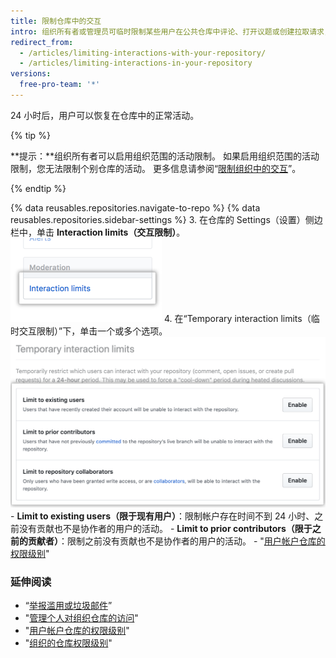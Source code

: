 ```yaml
---
title: 限制仓库中的交互
intro: 组织所有者或管理员可临时限制某些用户在公共仓库中评论、打开议题或创建拉取请求，在一定的期限内限制活动。
redirect_from:
  - /articles/limiting-interactions-with-your-repository/
  - /articles/limiting-interactions-in-your-repository
versions:
  free-pro-team: '*'
---
```


24 小时后，用户可以恢复在仓库中的正常活动。

{% tip %}

**提示：**组织所有者可以启用组织范围的活动限制。 如果启用组织范围的活动限制，您无法限制个别仓库的活动。 更多信息请参阅“[限制组织中的交互](/articles/limiting-interactions-in-your-organization)”。

{% endtip %}

{% data reusables.repositories.navigate-to-repo %}
{% data reusables.repositories.sidebar-settings %}
3. 在仓库的 Settings（设置）侧边栏中，单击 **Interaction limits（交互限制）**。 ![仓库设置中的交互限制 ](/assets/images/help/repository/repo-settings-interaction-limits.png)
4. 在“Temporary interaction limits（临时交互限制）”下，单击一个或多个选项。 ![临时交互限制选项](/assets/images/help/repository/temporary-interaction-limits-options.png)
    - **Limit to existing users（限于现有用户）**：限制帐户存在时间不到 24 小时、之前没有贡献也不是协作者的用户的活动。
    - **Limit to prior contributors（限于之前的贡献者）**：限制之前没有贡献也不是协作者的用户的活动。
    - "[用户帐户仓库的权限级别](/articles/permission-levels-for-a-user-account-repository)"

### 延伸阅读
- “[举报滥用或垃圾邮件](/articles/reporting-abuse-or-spam)”
- "[管理个人对组织仓库的访问](/articles/managing-an-individual-s-access-to-an-organization-repository)"
- "[用户帐户仓库的权限级别](/articles/permission-levels-for-a-user-account-repository)"
- "[组织的仓库权限级别](/articles/repository-permission-levels-for-an-organization)"
